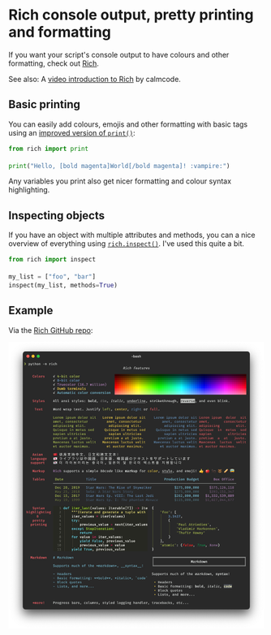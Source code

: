 # Rich console output, pretty printing and formatting

If you want your script's console output to have colours and other formatting, check out [Rich](https://github.com/Textualize/rich).

See also: A [video introduction to Rich](https://calmcode.io/rich/introduction.html) by calmcode.

## Basic printing

You can easily add colours, emojis and other formatting with basic tags using an [improved version of `print()`](https://github.com/Textualize/rich#rich-print):

```python
from rich import print

print("Hello, [bold magenta]World[/bold magenta]! :vampire:")
```

Any variables you print also get nicer formatting and colour syntax highlighting.

## Inspecting objects

If you have an object with multiple attributes and methods, you can a nice overview of everything using [`rich.inspect()`](https://github.com/Textualize/rich#rich-inspect). I've used this quite a bit.

```python
from rich import inspect

my_list = ["foo", "bar"]
inspect(my_list, methods=True)
```

## Example

Via the [Rich GitHub repo](https://github.com/Textualize/rich):

![Example console output printed by `python -m rich`](https://raw.githubusercontent.com/textualize/rich/master/imgs/features.png)
